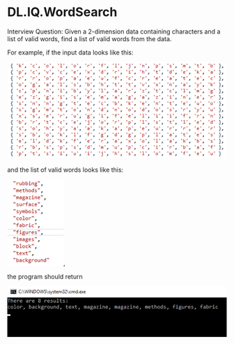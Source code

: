 # DL.IQ.WordSearch
Interview Question: Given a 2-dimension data containing characters and a list of valid words, find a list of valid words from the data.

For example, if the input data looks like this:

<img src="screenshots/data.png" />

and the list of valid words looks like this:

<img src="screenshots/valid-words.png" />,

the program should return

<img src="screenshots/result.png" />
